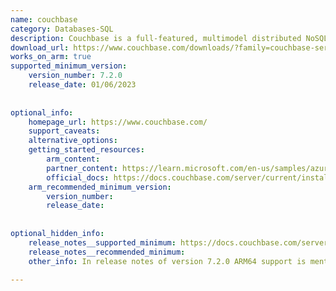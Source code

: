 ```yaml
---
name: couchbase
category: Databases-SQL
description: Couchbase is a full-featured, multimodel distributed NoSQL database.
download_url: https://www.couchbase.com/downloads/?family=couchbase-server
works_on_arm: true
supported_minimum_version:
    version_number: 7.2.0
    release_date: 01/06/2023
 
 
optional_info:
    homepage_url: https://www.couchbase.com/
    support_caveats:
    alternative_options:
    getting_started_resources:
        arm_content:     
        partner_content: https://learn.microsoft.com/en-us/samples/azure/azure-quickstart-templates/couchbase/ 
        official_docs: https://docs.couchbase.com/server/current/install/ubuntu-debian-install.html
    arm_recommended_minimum_version:
        version_number: 
        release_date:
 
 
optional_hidden_info:
    release_notes__supported_minimum: https://docs.couchbase.com/server/current/release-notes/relnotes.html#release-720  
    release_notes__recommended_minimum: 
    other_info: In release notes of version 7.2.0 ARM64 support is mentioned and binary for ARN64 is also present.
 
---
```


